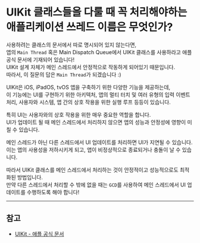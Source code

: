 # UIKit 클래스들을 다룰 때 꼭 처리해야하는 애플리케이션 쓰레드 이름은 무엇인가?

사용하려는 클래스의 문서에서 따로 명시되어 있지 않는다면,  
앱의 `Main Thread` 혹은 Main Dispatch Queue에서 UIKit 클래스를 사용하라고 애플 공식 문서에 기재되어 있습니다!  
UIKit 설계 자체가 메인 스레드에서 안정적으로 작동하게 되어있기 때문입니다.  
따라서, 이 질문의 답은 `Main Thread`가 되겠습니다 :)

UIKit은 iOS, iPadOS, tvOS 앱을 구축하기 위한 다양한 기능을 제공하는데,  
이 기능에는 UI를 구현하기 위한 아키텍처, 앱의 멀티 터치 및 여러 유형의 입력 이벤트 처리, 사용자와 시스템, 앱 간의 상호 작용을 위한 실행 루프 등등이 있습니다.

특히 UI는 사용자와의 상호 작용을 위한 매우 중요한 역할을 합니다.  
UI가 업데이트 될 때 메인 스레드에서 처리하지 않으면 앱의 성능과 안정성에 영향이 미칠 수 있습니다.

메인 스레드가 아닌 다른 스레드에서 UI 업데이트를 처리하면 UI가 지연될 수 있습니다.  
이는 앱의 사용성을 저하시키게 되고, 앱이 비정상적으로 종료되거나 충돌이 날 수 있습니다.

따라서 UIKit 클래스를 메인 스레드에서 처리하는 것이 안정적이고 성능적으로도 최적화된 방법입니다.  
만약 다른 스레드에서 처리할 수 밖에 없을 때는 `GCD`를 사용하여 메인 스레드에서 UI 업데이트를 수행하도록 해야 합니다!

---
## 참고
- [UIKit - 애플 공식 문서](https://developer.apple.com/documentation/uikit)